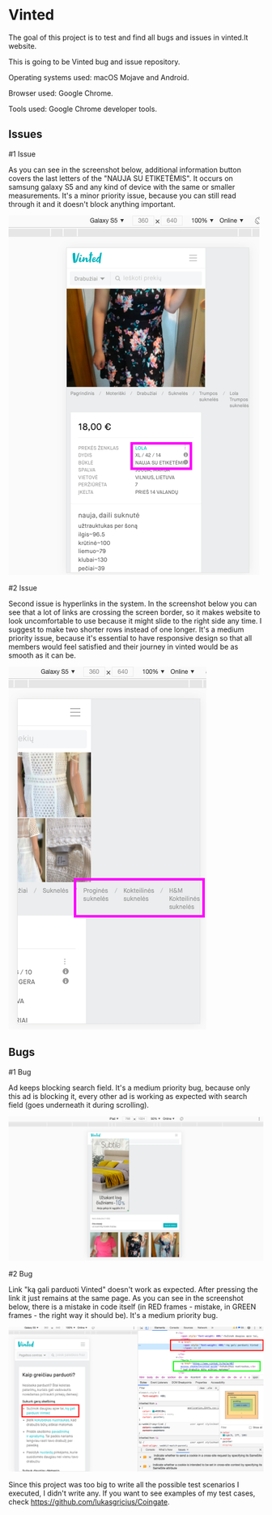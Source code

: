 # Vinted
The goal of this project is to test and find all bugs and issues in vinted.lt website.

This is going to be Vinted bug and issue repository.

Operating systems used: macOS Mojave and Android.

Browser used: Google Chrome.

Tools used: Google Chrome developer tools.

## Issues

#1 Issue

As you can see in the screenshot below, additional information button covers the last letters of the "NAUJA SU ETIKETĖMIS". It occurs on samsung galaxy S5 and any kind of device with the same or smaller measurements. It's a minor priority issue, because you can still read through it and it doesn't block anything important.

![](Vinted_bug_screenshots/First_issue_vinted.png)

#2 Issue

Second issue is hyperlinks in the system. In the screenshot below you can see that a lot of links are crossing the screen border, so it makes website to look uncomfortable to use because it might slide to the right side any time. I suggest to make two shorter rows instead of one longer. It's a medium priority issue, because it's essential to have responsive design so that all members would feel satisfied and their journey in vinted would be as smooth as it can be.

![](Vinted_bug_screenshots/Second_issue_vinted.png)

## Bugs

#1 Bug

Ad keeps blocking search field. It's a medium priority bug, because only this ad is blocking it, every other ad is working as expected with search field (goes underneath it during scrolling).

![](Vinted_bug_screenshots/Second_ad%20_bug_vinted.png)

#2 Bug

Link "ką gali parduoti Vinted" doesn't work as expected. After pressing the link it just remains at the same page. As you can see in the screenshot below, there is a mistake in code itself (in RED frames - mistake, in GREEN frames - the right way it should be). It's a medium priority bug.

![](Vinted_bug_screenshots/Link_bug_vinted.png)

Since this project was too big to write all the possible test scenarios I executed, I didn't write any. If you want to see examples of my test cases, check https://github.com/lukasgricius/Coingate.
